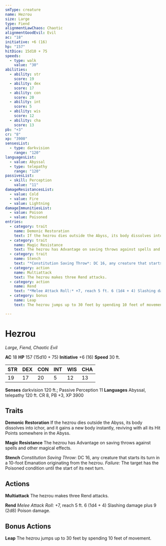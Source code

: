 ```yaml
---
smType: creature
name: Hezrou
size: Large
type: Fiend
alignmentLawChaos: Chaotic
alignmentGoodEvil: Evil
ac: "18"
initiative: +6 (16)
hp: "157"
hitDice: 15d10 + 75
speeds:
  - type: walk
    value: "30"
abilities:
  - ability: str
    score: 19
  - ability: dex
    score: 17
  - ability: con
    score: 20
  - ability: int
    score: 5
  - ability: wis
    score: 12
  - ability: cha
    score: 13
pb: "+3"
cr: "8"
xp: "3900"
sensesList:
  - type: darkvision
    range: "120"
languagesList:
  - value: Abyssal
  - type: telepathy
    range: "120"
passivesList:
  - skill: Perception
    value: "11"
damageResistancesList:
  - value: Cold
  - value: Fire
  - value: Lightning
damageImmunitiesList:
  - value: Poison
  - value: Poisoned
entries:
  - category: trait
    name: Demonic Restoration
    text: If the hezrou dies outside the Abyss, its body dissolves into ichor, and it gains a new body instantly, reviving with all its Hit Points somewhere in the Abyss.
  - category: trait
    name: Magic Resistance
    text: The hezrou has Advantage on saving throws against spells and other magical effects.
  - category: trait
    name: Stench
    text: "*Constitution Saving Throw*: DC 16, any creature that starts its turn in a 10-foot Emanation originating from the hezrou. *Failure:*  The target has the Poisoned condition until the start of its next turn."
  - category: action
    name: Multiattack
    text: The hezrou makes three Rend attacks.
  - category: action
    name: Rend
    text: "*Melee Attack Roll:* +7, reach 5 ft. 6 (1d4 + 4) Slashing damage plus 9 (2d8) Poison damage."
  - category: bonus
    name: Leap
    text: The hezrou jumps up to 30 feet by spending 10 feet of movement.

---
```


# Hezrou
*Large, Fiend, Chaotic Evil*

**AC** 18
**HP** 157 (15d10 + 75)
**Initiative** +6 (16)
**Speed** 30 ft.

| STR | DEX | CON | INT | WIS | CHA |
| --- | --- | --- | --- | --- | --- |
| 19 | 17 | 20 | 5 | 12 | 13 |

**Senses** darkvision 120 ft.; Passive Perception 11
**Languages** Abyssal, telepathy 120 ft.
CR 8, PB +3, XP 3900

## Traits

**Demonic Restoration**
If the hezrou dies outside the Abyss, its body dissolves into ichor, and it gains a new body instantly, reviving with all its Hit Points somewhere in the Abyss.

**Magic Resistance**
The hezrou has Advantage on saving throws against spells and other magical effects.

**Stench**
*Constitution Saving Throw*: DC 16, any creature that starts its turn in a 10-foot Emanation originating from the hezrou. *Failure:*  The target has the Poisoned condition until the start of its next turn.

## Actions

**Multiattack**
The hezrou makes three Rend attacks.

**Rend**
*Melee Attack Roll:* +7, reach 5 ft. 6 (1d4 + 4) Slashing damage plus 9 (2d8) Poison damage.

## Bonus Actions

**Leap**
The hezrou jumps up to 30 feet by spending 10 feet of movement.
